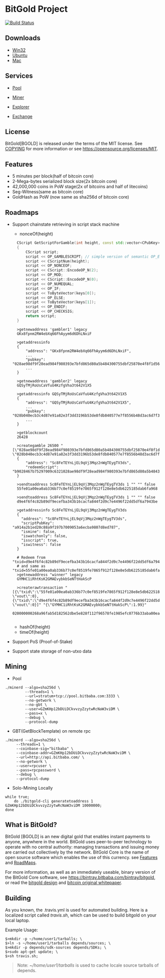 BitGold Project 
=====================================

[![Build Status](https://travis-ci.org/bitbaba/bitgold.svg?branch=master)](https://travis-ci.org/bitbaba/bitgold)

Downloads
-------------

- [Win32](https://bintray.bitbaba.com/bitgold/bitgold-win32.tar.gz)
- [Ubuntu](https://bintray.bitbaba.com/bitgold/bitgold-ubuntu64.tar.gz)
- [Mac](https://bintray.bitbaba.com/bitgold/bitgold-mac.tar.gz)

Services
----------------

- [Pool](https://pool.bitbaba.com/)

- [Miner](https://github.com/bitbaba/cpuminer)

- [Explorer](https://bitgold.bitbaba.com/)

- [Exchange](https://ex.bitbaba.com/)

License
-------

BitGold[BGOLD] is released under the terms of the MIT license. 
See [COPYING](COPYING) for more information or see https://opensource.org/licenses/MIT.

Features
--------

- 5 minutes per block(half of bitcoin core)
- 2-Mega-bytes serialized block size(2x bitcoin core)
- 42,000,000 coins in PoW stage(2x of bitcoins and half of litecoins)
- Seg-Witness(same as bitcoin core)
- GoldHash as PoW (now same as sha256d of bitcoin core)

Roadmaps
----------------

- Support chainstate retrieving in script stack machine
  - nonceOf(height)
  
  ```c++
	CScript GetScriptForGamble(int height, const std::vector<CPubKey>& keys)
	{
	    CScript script;
	    script << OP_GAMBLESCRIPT; // simple version of semantic OP_EVAL
	    script << CScriptNum(height);
	    script << OP_NONCEOF;
	    script << CScript::EncodeOP_N(2);
	    script << OP_MOD;
	    script << CScript::EncodeOP_N(0);
	    script << OP_NUMEQUAL;
	    script << OP_IF;
	    script << ToByteVector(keys[0]);
	    script << OP_ELSE;
	    script << ToByteVector(keys[1]);
	    script << OP_ENDIF;
	    script << OP_CHECKSIG;
	    return script;
	}
  ```
  
  ```
	>getnewaddress 'gambler1' legacy 
	GKx8fpnm2RW4ebXq66FhAyym6d6DhLNxiF
	
	>getaddressinfo 
	{
  		"address": "GKx8fpnm2RW4ebXq66FhAyym6d6DhLNxiF",
		...
  		"pubkey": "028ae98df9f28ead984f980393e7bfd865d80a5b484300755dbf25870e4f8f1d56",
		...
	}
	
	>getnewaddress 'gambler2' legacy
	GQSyTMjRoUsCaVfuU4KzfgVha3t642V1X5
	
	>getaddressinfo GQSyTMjRoUsCaVfuU4KzfgVha3t642V1X5
	{
  		"address": "GQSyTMjRoUsCaVfuU4KzfgVha3t642V1X5",
		...
  		"pubkey": "028b040ecb3c4d87e91a82e3f3dd3196b53de8fdb840577e7f8556b48d3ac6d7f3",
		...
	}
	
	>getblockcount 
	26428
	
	>creategamble 26500 "[\"028ae98df9f28ead984f980393e7bfd865d80a5b484300755dbf25870e4f8f1d56\", \"028b040ecb3c4d87e91a82e3f3dd3196b53de8fdb840577e7f8556b48d3ac6d7f3\"]"
	{
  		"address": "Sc8FeTEYnLjEL9qVj3Mqz2nWgTEygTV3ds",
  		"redeemScript": "b9028467b75297009c6321028ae98df9f28ead984f980393e7bfd865d80a5b484300755dbf25870e4f8f1d566721028b040ecb3c4d87e91a82e3f3dd3196b53de8fdb840577e7f8556b48d3ac6d7f368ac"
	}
	
	>sendtoaddress Sc8FeTEYnLjEL9qVj3Mqz2nWgTEygTV3ds 1 "" "" false
	55fe01a00ea0ab336b77c0ef8519fe7865f912f128e8e5db6225185dab6fa968
	
	>sendtoaddress Sc8FeTEYnLjEL9qVj3Mqz2nWgTEygTV3ds 1 "" "" false
	d9e4f6f4c82b89df9ecefba343b16cacfa844f2d9c7e4496f22dd5df6a7943be
	
	>getaddressinfo Sc8FeTEYnLjEL9qVj3Mqz2nWgTEygTV3ds
	{
	  "address": "Sc8FeTEYnLjEL9qVj3Mqz2nWgTEygTV3ds",
	  "scriptPubKey": "a914a2b1ed20c88a9f197b7009053a6ecba9807d8ed787",
	  "ismine": false,
	  "iswatchonly": false,
	  "isscript": true,
	  "iswitness": false
	}
	
	# Redeem from "txid=d9e4f6f4c82b89df9ecefba343b16cacfa844f2d9c7e4496f22dd5df6a7943be,vout=0"
	# and same as "txid=55fe01a00ea0ab336b77c0ef8519fe7865f912f128e8e5db6225185dab6fa968,vout=0"
	>getnewaddress "winner" legacy
	GYMHC1iRhtKsK2GMAEvybkbSeNTtHakScP
	
	>createrawtransaction "[{\"txid\":\"55fe01a00ea0ab336b77c0ef8519fe7865f912f128e8e5db6225185dab6fa968\", \"vout\":0},{\"txid\":\"d9e4f6f4c82b89df9ecefba343b16cacfa844f2d9c7e4496f22dd5df6a7943be\", \"vout\":0}]" "{\"GYMHC1iRhtKsK2GMAEvybkbSeNTtHakScP\":1.99}"
	020000000268a96fab5d182562dbe5e828f112f96578fe1985efc0776b33aba00ea001fe550000000000ffffffffbe43796adfd52df296447e9c2d4f84faac6cb143a3fbce9edf892bc8f4f6e4d90000000000ffffffff01c07fdc0b000000001976a9149f1f2a4013414b22dfb9aafd0e354fd83e45ec1888ac00000000


  ```
  - hashOf(height)
  - timeOf(height)

- Support PoS (Proof-of-Stake)

- Support state storage of non-utxo data

Mining 
-------------------
- Pool

```
./minerd --algo=sha256d \
         --threads=1 \
         --url=stratum+tcp://pool.bitbaba.com:3333 \
         --no-getwork \
         --no-gbt \
         --user=GZmKHp12bDUiDCkvvzyZzytwRcNaW3viDM \
         --pass=x \
         --debug \
         --protocol-dump
```

- GBT(GetBlockTemplate) on remote rpc

```
./minerd --algo=sha256d \
	 --threads=1 \
	 --coinbase-sig="bitbaba" \
	 --coinbase-addr=GZmKHp12bDUiDCkvvzyZzytwRcNaW3viDM \
	 --url=http://api.bitbaba.com/ \
	 --no-getwork \
	 --user=rpcuser \
	 --pass=rpcpassword \
	 --debug \
	 --protocol-dump
```

- Solo-Mining Locally

```
while true; 
    do ./bitgold-cli generatetoaddress 1 GZmKHp12bDUiDCkvvzyZzytwRcNaW3viDM 10000000; 
done
```

What is BitGold?
----------------

BitGold [BGOLD] is an new digital gold that enables instant payments to
anyone, anywhere in the world. BitGold uses peer-to-peer technology to operate
with no central authority: managing transactions and issuing money are carried
out collectively by the network. BitGold Core is the name of open source
software which enables the use of this currency. 
see [Features](https://github.com/bitbaba/bitgold/blob/master/README.md#features)
and [RoadMaps](https://github.com/bitbaba/bitgold/blob/master/README.md#roadmaps).

For more information, as well as an immediately useable, binary version of
the BitGold Core software, see https://bintray.bitbaba.com/bintray/bitgold, or read the
[bitgold design](http://blog.csdn.net/hacode/article/details/78369398) and
[bitcoin original whitepaper](https://bitcoincore.org/bitcoin.pdf).

Building
------------------

As you known, the .travis.yml is used for automated building. 
Here is a localized script called *travis.sh*, which can be used 
to build bitgold on your local laptop.

Example Usage:

```
$>mkdir -p ~/home/user1/tarballs; \
$>ln -s ~/home/user1/tarballs depends/sources; \
$>mkdir -p depends/sdk-sources depends/SDKs; \
$>sudo apt-get update; \
$>sh travis.sh;
```

>Note: *~/home/user1/tarballs* is used to cache locale source tarballs of depends.

